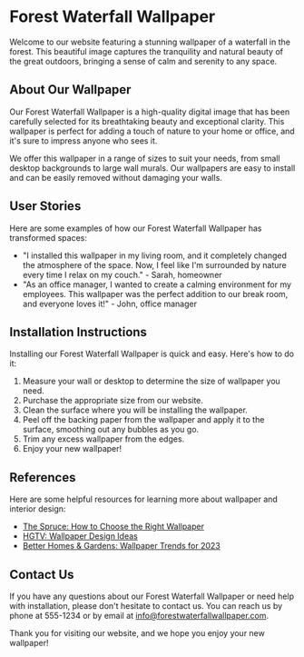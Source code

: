 <!--
Write me content for website with wallpaper which alt text is:

"A waterfall in the forest"

The name/title of the page should not be 1:1 copy of the alt text but rather a real content of the website which is using this wallpaper.

- Use markdown format
- Start with the heading
- The content should look like a real website
- Include real sections like references, contact, user stories, etc. use things relevant to the page purpose.
- Feel free to use structure like headings, bullets, numbering, blockquotes, paragraphs, horizontal lines, etc.
- You can use formatting like bold or _italic_
- You can include UTF-8 emojis
- Links should be only #hash anchors (and you can refer to the document itself)
- Do not include images
-->

<!--font:Open Sans-->

# Forest Waterfall Wallpaper

Welcome to our website featuring a stunning wallpaper of a waterfall in the forest. This beautiful image captures the tranquility and natural beauty of the great outdoors, bringing a sense of calm and serenity to any space.

## About Our Wallpaper

Our Forest Waterfall Wallpaper is a high-quality digital image that has been carefully selected for its breathtaking beauty and exceptional clarity. This wallpaper is perfect for adding a touch of nature to your home or office, and it's sure to impress anyone who sees it.

We offer this wallpaper in a range of sizes to suit your needs, from small desktop backgrounds to large wall murals. Our wallpapers are easy to install and can be easily removed without damaging your walls.

## User Stories

Here are some examples of how our Forest Waterfall Wallpaper has transformed spaces:

-   "I installed this wallpaper in my living room, and it completely changed the atmosphere of the space. Now, I feel like I'm surrounded by nature every time I relax on my couch." - Sarah, homeowner
-   "As an office manager, I wanted to create a calming environment for my employees. This wallpaper was the perfect addition to our break room, and everyone loves it!" - John, office manager

## Installation Instructions

Installing our Forest Waterfall Wallpaper is quick and easy. Here's how to do it:

1. Measure your wall or desktop to determine the size of wallpaper you need.
2. Purchase the appropriate size from our website.
3. Clean the surface where you will be installing the wallpaper.
4. Peel off the backing paper from the wallpaper and apply it to the surface, smoothing out any bubbles as you go.
5. Trim any excess wallpaper from the edges.
6. Enjoy your new wallpaper!

## References

Here are some helpful resources for learning more about wallpaper and interior design:

-   [The Spruce: How to Choose the Right Wallpaper](#)
-   [HGTV: Wallpaper Design Ideas](#)
-   [Better Homes & Gardens: Wallpaper Trends for 2023](#)

## Contact Us

If you have any questions about our Forest Waterfall Wallpaper or need help with installation, please don't hesitate to contact us. You can reach us by phone at 555-1234 or by email at info@forestwaterfallwallpaper.com.

Thank you for visiting our website, and we hope you enjoy your new wallpaper!
